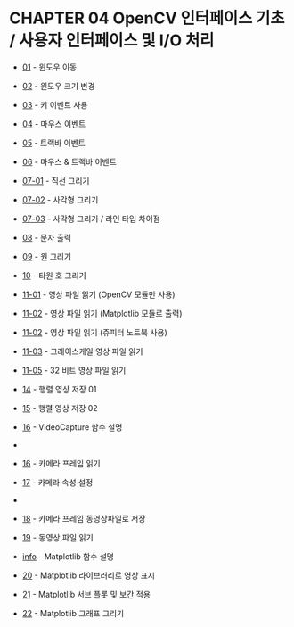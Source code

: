 # CHAPTER 04 OpenCV 인터페이스 기초 / 사용자 인터페이스 및 I/O 처리 

* [01](01_move_window.py) - 윈도우 이동
* [02](02_window_resize.py) - 윈도우 크기 변경

* [03](03_event_key.py) - 키 이벤트 사용 

* [04](04_event_mouse.py) - 마우스 이벤트 

* [05](05_event_trackbar.py) - 트랙바 이벤트
* [06](06_event_mouse_trackbar.py) - 마우스 & 트랙바 이벤트 

* [07-01](07_draw_line.py) - 직선 그리기
* [07-02](07_draw_rect.py) - 사각형 그리기
* [07-03](07_draw_rect_line_type.py) - 사각형 그리기 / 라인 타입 차이점

* [08](08_put_text.py) - 문자 출력
* [09](09_draw_circle.py) - 원 그리기
* [10](10_draw_ellipse.py) - 타원 호 그리기

* [11-01](11_read_image_01_cv.py) - 영상 파일 읽기 (OpenCV 모듈만 사용)
* [11-02](11_read_image_02_plt.py) - 영상 파일 읽기 (Matplotlib 모듈로 출력)
* [11-02](11_read_image_02_plt.ipynb) - 영상 파일 읽기 (쥬피터 노트북 사용)
* [11-03](11_read_image_03_grayscale.py) - 그레이스케일 영상 파일 읽기
* [11-05](13_read_image_05_32bit_image.py) - 32 비트 영상 파일 읽기
  
* [14](14_write_image_01.py) - 행렬 영상 저장 01
* [15](15_write_image_02.py) - 행렬 영상 저장 02

* [16](16_info_VideoCapture.ipynb) - VideoCapture 함수 설명
* 
* [16](16_read_camera.py) - 카메라 프레임 읽기
* [17](17_set_camera_atty.py) - 카메라 속성 설정
* 
* [18](18_write_camera_frame.ipynb) - 카메라 프레임 동영상파일로 저장
* [19](19_read_video_file.ipynb) - 동영상 파일 읽기

* [info](20_matplotlib_info.ipynb) - Matplotlib 함수 설명
* [20](20_matplatlib.ipynb) - Matplotlib 라이브러리로 영상 표시
* [21](21_matplotlib_interplation.ipynb) - Matplotlib 서브 플롯 및 보간 적용
* [22](22_matplotlib_plot.ipynb) - Matplotlib 그래프 그리기
 